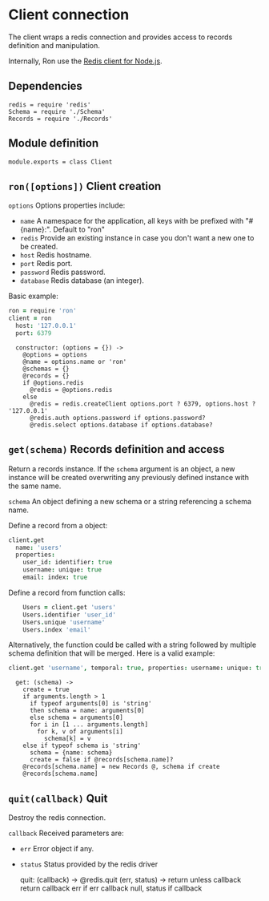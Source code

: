 
# Client connection

The client wraps a redis connection and provides access to records definition 
and manipulation.

Internally, Ron use the [Redis client for Node.js](https://github.com/mranney/node_redis).

## Dependencies

    redis = require 'redis'
    Schema = require './Schema'
    Records = require './Records'

## Module definition

    module.exports = class Client


## `ron([options])` Client creation

`options`           Options properties include:   

*   `name`          A namespace for the application, all keys with be prefixed with "#{name}:". Default to "ron"   
*   `redis`         Provide an existing instance in case you don't want a new one to be created.   
*   `host`          Redis hostname.   
*   `port`          Redis port.   
*   `password`      Redis password.   
*   `database`      Redis database (an integer).   

Basic example:

```coffee
ron = require 'ron'
client = ron
  host: '127.0.0.1'
  port: 6379
```

      constructor: (options = {}) ->
        @options = options
        @name = options.name or 'ron'
        @schemas = {}
        @records = {}
        if @options.redis
          @redis = @options.redis
        else
          @redis = redis.createClient options.port ? 6379, options.host ? '127.0.0.1'
          @redis.auth options.password if options.password?
          @redis.select options.database if options.database?

## `get(schema)` Records definition and access

Return a records instance. If the `schema` argument is an object, a new 
instance will be created overwriting any previously defined instance 
with the same name.

`schema`           An object defining a new schema or a string referencing a schema name.

Define a record from a object:

```coffee
client.get
  name: 'users'
  properties:
    user_id: identifier: true
    username: unique: true
    email: index: true
```

Define a record from function calls:

```coffee
    Users = client.get 'users'
    Users.identifier 'user_id'
    Users.unique 'username'
    Users.index 'email'
```

Alternatively, the function could be called with a string 
followed by multiple schema definition that will be merged.
Here is a valid example:

```coffee
client.get 'username', temporal: true, properties: username: unique: true
```

      get: (schema) ->
        create = true
        if arguments.length > 1
          if typeof arguments[0] is 'string'
          then schema = name: arguments[0]
          else schema = arguments[0]
          for i in [1 ... arguments.length]
            for k, v of arguments[i]
              schema[k] = v
        else if typeof schema is 'string'
          schema = {name: schema}
          create = false if @records[schema.name]?
        @records[schema.name] = new Records @, schema if create
        @records[schema.name]

## `quit(callback)` Quit

Destroy the redis connection.

`callback`        Received parameters are:   

*   `err`         Error object if any.   
*   `status`      Status provided by the redis driver 

      quit: (callback) ->
        @redis.quit (err, status) ->
          return unless callback
          return callback err if err
          callback null, status if callback
